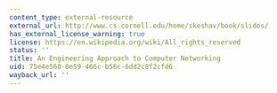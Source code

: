 ```yaml
---
content_type: external-resource
external_url: http://www.cs.cornell.edu/home/skeshav/book/slides/
has_external_license_warning: true
license: https://en.wikipedia.org/wiki/All_rights_reserved
status: ''
title: An Engineering Approach to Computer Networking
uid: 75e4e560-0e59-466c-b56c-6dd2c8f2cfd6
wayback_url: ''
---
```

